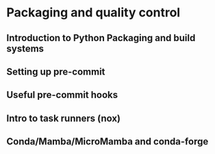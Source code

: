 # Packaging and quality control

## Introduction to Python Packaging and build systems

## Setting up pre-commit

## Useful pre-commit hooks

## Intro to task runners (nox)

## Conda/Mamba/MicroMamba and conda-forge
